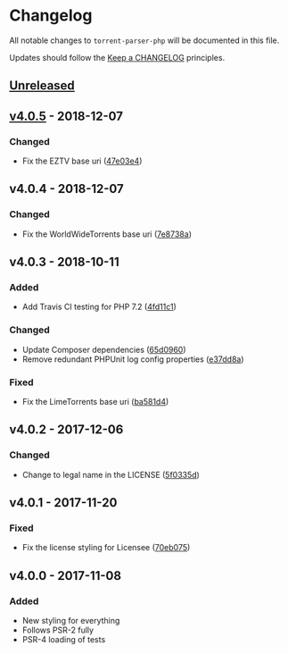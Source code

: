 # Changelog

All notable changes to `torrent-parser-php` will be documented in this file.

Updates should follow the [Keep a CHANGELOG](https://keepachangelog.com) principles.

## [Unreleased]

## [v4.0.5] - 2018-12-07

### Changed
- Fix the EZTV base uri ([47e03e4](https://github.com/pxgamer/torrent-parser-php/commit/47e03e499267139241bf0126132cdc944e60925e))

## v4.0.4 - 2018-12-07

### Changed
- Fix the WorldWideTorrents base uri ([7e8738a](https://github.com/pxgamer/torrent-parser-php/commit/7e8738abc1d380537ad65da956cfb4017b481666))

## v4.0.3 - 2018-10-11

### Added
- Add Travis CI testing for PHP 7.2 ([4fd11c1](https://github.com/pxgamer/torrent-parser-php/commit/4fd11c1baea772956222eea4e7477f8633b7ccc2))

### Changed
- Update Composer dependencies ([65d0960](https://github.com/pxgamer/torrent-parser-php/commit/65d0960638bb02978334d0b7b5e6a89366c0665f))
- Remove redundant PHPUnit log config properties ([e37dd8a](https://github.com/pxgamer/torrent-parser-php/commit/e37dd8aaf740a6286a54207d24af7fb1aeb08fd5))

### Fixed
- Fix the LimeTorrents base uri ([ba581d4](https://github.com/pxgamer/torrent-parser-php/commit/ba581d4d3d74cf0dbcf911336b31c7274c810d5c))

## v4.0.2 - 2017-12-06

### Changed
- Change to legal name in the LICENSE ([5f0335d](https://github.com/pxgamer/torrent-parser-php/commit/5f0335d94695fdbc34a415cccfa594fa14832801))

## v4.0.1 - 2017-11-20

### Fixed
- Fix the license styling for Licensee ([70eb075](https://github.com/pxgamer/torrent-parser-php/commit/70eb075a513d71fe08acef759c4e1f661e86aa4d))

## v4.0.0 - 2017-11-08

### Added
- New styling for everything
- Follows PSR-2 fully
- PSR-4 loading of tests

[Unreleased]: https://github.com/pxgamer/torrent-parser-php/compare/master...develop
[v4.0.5]: https://github.com/pxgamer/torrent-parser-php/compare/v4.0.4...v4.0.5
